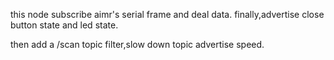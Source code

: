 this node subscribe aimr's serial frame and deal data.
finally,advertise close button state and led state.

then add a /scan topic filter,slow down topic advertise speed.
